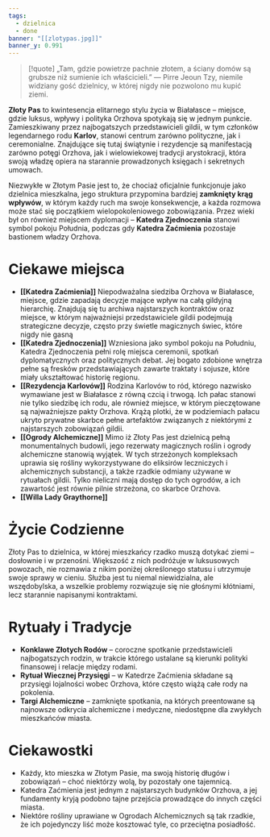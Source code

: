 ```yaml
---
tags:
  - dzielnica
  - done
banner: "[[zlotypas.jpg]]"
banner_y: 0.991
---
```

>[!quote] „Tam, gdzie powietrze pachnie złotem, a ściany domów są grubsze niż sumienie ich właścicieli.”
>— Pirre Jeoun Tzy, niemile widziany gość dzielnicy, w której nigdy nie pozwolono mu kupić ziemi.

**Złoty Pas** to kwintesencja elitarnego stylu życia w Białałasce – miejsce, gdzie luksus, wpływy i polityka Orzhova spotykają się w jednym punkcie. Zamieszkiwany przez najbogatszych przedstawicieli gildii, w tym członków legendarnego rodu **Karlov**, stanowi centrum zarówno polityczne, jak i ceremonialne. Znajdujące się tutaj świątynie i rezydencje są manifestacją zarówno potęgi Orzhova, jak i wielowiekowej tradycji arystokracji, która swoją władzę opiera na starannie prowadzonych księgach i sekretnych umowach.

Niezwykłe w Złotym Pasie jest to, że chociaż oficjalnie funkcjonuje jako dzielnica mieszkalna, jego struktura przypomina bardziej **zamknięty krąg wpływów**, w którym każdy ruch ma swoje konsekwencje, a każda rozmowa może stać się początkiem wielopokoleniowego zobowiązania. Przez wieki był on również miejscem dyplomacji – **Katedra Zjednoczenia** stanowi symbol pokoju Południa, podczas gdy **Katedra Zaćmienia** pozostaje bastionem władzy Orzhova.
# **Ciekawe miejsca**
- **[[Katedra Zaćmienia]]**
	Niepodważalna siedziba Orzhova w Białałasce, miejsce, gdzie zapadają decyzje mające wpływ na całą gildyjną hierarchię. Znajdują się tu archiwa najstarszych kontraktów oraz miejsce, w którym najważniejsi przedstawiciele gildii podejmują strategiczne decyzje, często przy świetle magicznych świec, które nigdy nie gasną
- **[[Katedra Zjednoczenia]]**
	Wzniesiona jako symbol pokoju na Południu, Katedra Zjednoczenia pełni rolę miejsca ceremonii, spotkań dyplomatycznych oraz politycznych debat. Jej bogato zdobione wnętrza pełne są fresków przedstawiających zawarte traktaty i sojusze, które miały ukształtować historię regionu.
- **[[Rezydencja Karlovów]]**
	Rodzina Karlovów to ród, którego nazwisko wymawiane jest w Białałasce z równą czcią i trwogą. Ich pałac stanowi nie tylko siedzibę ich rodu, ale również miejsce, w którym pieczętowane są najważniejsze pakty Orzhova. Krążą plotki, że w podziemiach pałacu ukryto prywatne skarbce pełne artefaktów związanych z niektórymi z najstarszych zobowiązań gildii.
- **[[Ogrody Alchemiczne]]**
	Mimo iż Złoty Pas jest dzielnicą pełną monumentalnych budowli, jego rezerwaty magicznych roślin i ogrody alchemiczne stanowią wyjątek. W tych strzeżonych kompleksach uprawia się rośliny wykorzystywane do eliksirów leczniczych i alchemicznych substancji, a także rzadkie odmiany używane w rytuałach gildii. Tylko nieliczni mają dostęp do tych ogrodów, a ich zawartość jest równie pilnie strzeżona, co skarbce Orzhova.
- **[[Willa Lady Graythorne]]**
# **Życie Codzienne**
Złoty Pas to dzielnica, w której mieszkańcy rzadko muszą dotykać ziemi – dosłownie i w przenośni. Większość z nich podróżuje w luksusowych powozach, nie rozmawia z nikim poniżej określonego statusu i utrzymuje swoje sprawy w cieniu. Służba jest tu niemal niewidzialna, ale wszędobylska, a wszelkie problemy rozwiązuje się nie głośnymi kłótniami, lecz starannie napisanymi kontraktami.
# **Rytuały i Tradycje**
- **Konklawe Złotych Rodów** – coroczne spotkanie przedstawicieli najbogatszych rodzin, w trakcie którego ustalane są kierunki polityki finansowej i relacje między rodami.
- **Rytuał Wiecznej Przysięgi** – w Katedrze Zaćmienia składane są przysięgi lojalności wobec Orzhova, które często wiążą całe rody na pokolenia.
- **Targi Alchemiczne** – zamknięte spotkania, na których preentowane są najnowsze odkrycia alchemiczne i medyczne, niedostępne dla zwykłych mieszkańców miasta.
# **Ciekawostki**
- Każdy, kto mieszka w Złotym Pasie, ma swoją historię długów i zobowiązań – choć niektórzy wolą, by pozostały one tajemnicą.
- Katedra Zaćmienia jest jednym z najstarszych budynków Orzhova, a jej fundamenty kryją podobno tajne przejścia prowadzące do innych części miasta.
- Niektóre rośliny uprawiane w Ogrodach Alchemicznych są tak rzadkie, że ich pojedynczy liść może kosztować tyle, co przeciętna posiadłość.